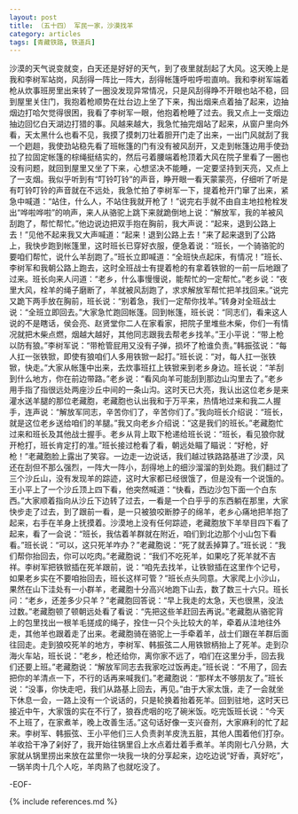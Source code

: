 ```yaml
---
layout: post
title: （五十四） 军民一家，沙漠找羊
category: articles
tags: [青藏铁路, 铁道兵]
---
```


沙漠的天气说变就变，白天还是好好的天气，到了夜里就刮起了大风。这天晚上是我和李树军站岗，风刮得一阵比一阵大，刮得帐篷呼啦呼啦直响。我和李树军端着枪从炊事班房里出来转了一圈没发现异常情况，只是风刮得睁不开眼也站不稳，回到屋里关住门，我抱着枪顺势在灶台边上坐了下来，掏出烟来点着抽了起来，边抽烟边打哈欠觉得很困，我看了李树军一眼，他抱着枪睡了过去。我又点上一支烟边抽边回忆白天湖边打猎的事。风越来越大，我急忙抽完烟站了起来，从窗户里向外看，天太黑什么也看不见，我摸了摸刺刀壮着胆开门走了出来，一出门风就刮了我一个趔趄，我使劲站稳先看了班帐篷的门有没有被风刮开，又走到帐篷边用手使劲拉了拉固定帐篷的棕绳挺结实的，然后弓着腰端着枪顶着大风在院子里看了一圈也没有问题，就回到屋里又坐了下来，心想坚决不能睡，一定要坚持到天亮，又点上了一支烟。我似乎听到有“叮铃叮铃”的声音，睁开眼一看天蒙蒙亮，仔细听了听是有叮铃叮铃的声音就在不远处，我急忙拍了李树军一下，提着枪开门窜了出来，紧急中喊道：“站住，什么人，不站住我就开枪了！”说完右手就不由自主地拉枪栓发出“哗啦哗啦”的响声，来人从骆驼上跳下来就跪倒地上说：“解放军，我的羊被风刮跑了，帮忙帮忙。”他边说边把双手抱在胸前，我大声说：“起来，退到公路上去！”见他不起来我又大声喊道：“起来！退到公路上去！”来了起来退到了公路上，我快步跑到帐篷里，这时班长已穿好衣服，便急着说：“班长，一个骑骆驼的要咱们帮忙，说什么羊刮跑了。”班长立即喊道：“全班快点起床，有情况！”班长、李树军和我朝公路上跑去，这时全班战士有提着枪的有拿着铁锨的一前一后地跟了过来。班长向来人问道：“老乡，什么事慢慢说，能帮忙的一定帮忙。”老乡说：“夜里大风，栓羊的绳子磨断了，羊就被风刮跑了，求求解放军帮忙把羊找回来。”说完又跪下两手放在胸前，班长说：“别着急，我们一定帮你找羊。”转身对全班战士说：“全班立即回去。”大家急忙跑回帐篷。回到帐篷，班长说：“同志们，看来这人说的不是瞎话，侯会亮、赵贤堂你二人在家看家，把院子里堆些木柴，你们一有情况就把木柴点燃，烟越大越好，其他同志跟我去帮老乡找羊。”王小平说：“带上枪以防有狼。”李树军说：“带枪管屁用又没有子弹，损坏了枪谁负责。”韩振弦说：“每人扛一张铁锨，即使有狼咱们人多用铁锨一起打。”班长说：“对，每人扛一张铁锨，快走。”大家从帐篷中出来，去炊事班扛上铁锨来到老乡身边。班长说：“羊刮到什么地方，你在前边带路。”老乡说：“看风向羊可能刮到那边山沟里去了。”老乡用手指了指很远处两座沙丘中间的一条山沟。这时天已大亮，我认出这位老乡是来灌水送羊腿的那位老藏胞，老藏胞也认出我和于万平来，热情地过来和我二人握手，连声说：“解放军同志，辛苦你们了，辛苦你们了。”我向班长介绍说：“班长，就是这位老乡送给咱们的羊腿。”我又向老乡介绍说：“这是我们的班长。”老藏胞忙过来和班长及其他战士握手。老乡从背上取下枪递给班长说：“班长，看见狼你就开枪打，班长肯定打的准。”班长接过枪看了看，朝远处瞄了瞄说：“好枪，好枪！”老藏胞脸上露出了笑容。一边走一边说话，我们越过铁路路基进了沙漠，风还在刮但不那么强烈，一阵大一阵小，刮得地上的细沙溜溜的到处跑。我们翻过了三个沙丘山，没有发现羊的踪迹，这时大家都已经很饿了，但是没有一个说饿的。王小平上了一个沙丘顶上四下看，他突然喊道：“快看，西边沙包下面一个白东西。”大家顺着指向从沙丘下边转了过去，一看是一个白乎乎的东西躺在那里，大家快步走了过去，到了跟前一看，是一只被狼咬断脖子的绵羊，老乡心痛地把羊抱了起来，右手在羊身上抚摸着。沙漠地上没有任何踪迹，老藏胞放下羊举目四下看了起来，看了一会说：“班长，我估着羊群就在附近，咱们到北边那个小山包下看看。”班长说：“可以，这只死羊咋办？”老藏胞说：“死了就丢掉算了。”班长说：“我们帮你抬回去，你可以吃肉。”老藏胞说：“我们不吃死羊，如果吃了死羊就不吉祥。李树军把铁锨插在死羊跟前，说：“咱先去找羊，让铁锨插在这里作个记号，如果老乡实在不要咱抬回去，班长这样可管？”班长点头同意。大家爬上小沙山，果然在山下洼处有一小群羊，老藏胞十分高兴地跑下山去，数了数三十六只。班长问：“老乡，还差多少只羊？”老藏胞回答说：“早上我走的太急，天也很黑，没法过数。”老藏胞顿了顿朝远处看了看说：“先把这些羊赶回去再说。”老藏胞从骆驼背上的包里找出一根羊毛搓成的绳子，拴住一只个头比较大的羊，牵着从洼地往外走，其他羊也跟着走了出来。老藏胞骑在骆驼上一手牵着羊，战士们跟在羊群后面往回走。走到狼咬死羊的地方，李树军、韩振弦二人用铁锨柄抬上了死羊。走到尕海火车站，班长说：“老乡，枪还给你，离你家不远了，咱们在这里分手，回去我们还要上班。”老藏胞说：“解放军同志去我家吃过饭再走。”班长说：“不用了，回去把你的羊清点一下，不行的话再来喊我们。”老藏胞说：“那样太不够朋友了。”班长说：“没事，你快走吧，我们从路基上回去，再见。”由于大家太饿，走了一会就坐下休息一会，一路上没有一个说话的，只是轮换着抬着死羊。回到驻地，这时天已接近中午，大家饿的实在不行了，狼吞虎咽的吃了碗米饭。吃完饭班长说：“今天不上班了，在家煮羊，晚上改善生活。”这句话好像一支兴奋剂，大家麻利的忙了起来。李树军、韩振弦、王小平他们三人负责剥羊皮洗五脏，其他人围着他们打杂。羊收拾干净了剁好了，我开始往锅里舀上水点着灶着手煮羊。羊肉刚七八分熟，大家就从锅里捞出来放在盆里你一块我一块的分享起来，边吃边说“好香，真好吃”，一锅羊肉十几个人吃，羊肉熟了也就吃没了。

-EOF-

{% include references.md %}
